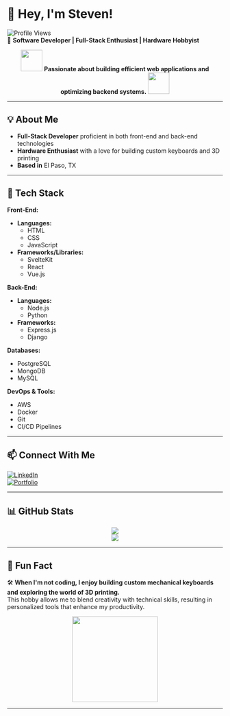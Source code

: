 # **👋 Hey, I'm Steven!**  

![Profile Views](https://komarev.com/ghpvc/?username=httpsteven&style=flat-square)  
🚀 **Software Developer | Full-Stack Enthusiast | Hardware Hobbyist**  

<div align="center">
  <img src="[https://media.giphy.com/media/3o6gbbuLW76jkt8vIc/giphy.gif](https://media4.giphy.com/media/v1.Y2lkPTc5MGI3NjExOXV1amkwNWJvc3IzcDdrdmgyYWJ1cDF6MmwzcTcxNGdvOGh2OGIzeCZlcD12MV9pbnRlcm5hbF9naWZfYnlfaWQmY3Q9Zw/a5viI92PAF89q/giphy.gif)" width="50">
  <b>Passionate about building efficient web applications and optimizing backend systems.</b>
  <img src="[https://media.giphy.com/media/3o6gbbuLW76jkt8vIc/giphy.gif](https://media4.giphy.com/media/v1.Y2lkPTc5MGI3NjExOXV1amkwNWJvc3IzcDdrdmgyYWJ1cDF6MmwzcTcxNGdvOGh2OGIzeCZlcD12MV9pbnRlcm5hbF9naWZfYnlfaWQmY3Q9Zw/a5viI92PAF89q/giphy.gif)" width="50">
</div>

---

## **💡 About Me**
- **Full-Stack Developer** proficient in both front-end and back-end technologies
- **Hardware Enthusiast** with a love for building custom keyboards and 3D printing
- **Based in** El Paso, TX

---

## **🚀 Tech Stack**

**Front-End:**
- **Languages:**  
  - HTML  
  - CSS  
  - JavaScript  
- **Frameworks/Libraries:**  
  - SvelteKit  
  - React  
  - Vue.js  

**Back-End:**
- **Languages:**  
  - Node.js  
  - Python  
- **Frameworks:**  
  - Express.js  
  - Django  

**Databases:**
- PostgreSQL  
- MongoDB  
- MySQL  

**DevOps & Tools:**
- AWS  
- Docker  
- Git  
- CI/CD Pipelines  

---

## **📫 Connect With Me**
[![LinkedIn](https://img.shields.io/badge/LinkedIn-0A66C2?style=flat&logo=linkedin&logoColor=white)](https://www.linkedin.com/in/steven-carrillo-aa0329228/)  
[![Portfolio](https://img.shields.io/badge/Portfolio-000000?style=flat&logo=vercel&logoColor=white)](https://stevencarrillo.net)  

---

## **📊 GitHub Stats**
<div align="center">
  <img src="https://github-readme-streak-stats.herokuapp.com/?user=httpsteven&theme=dark&hide_border=true" />
  <br>
  <img src="https://github-readme-stats.vercel.app/api?username=httpsteven&show_icons=true&theme=dark&hide_border=true" />
</div>

---

## **🎯 Fun Fact**
🛠️ **When I'm not coding, I enjoy building custom mechanical keyboards and exploring the world of 3D printing.**  
This hobby allows me to blend creativity with technical skills, resulting in personalized tools that enhance my productivity.  

<div align="center">
  <img src="[https://media.giphy.com/media/l41m4tiKeW7waqOli/giphy.gif](https://media2.giphy.com/media/v1.Y2lkPTc5MGI3NjExYW0yMHdxNm4zM2VjM2JjejZzYm9oeW1tMWUyaWhlOGRibWFvbmtxcSZlcD12MV9pbnRlcm5hbF9naWZfYnlfaWQmY3Q9Zw/maNB0qAiRVAty/giphy.gif)" width="200">
</div>

---
